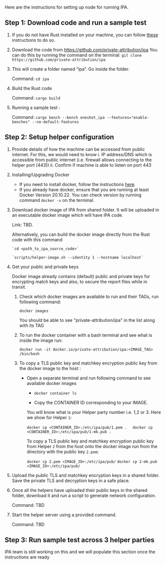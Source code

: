 Here are the instructions for setting up node for running IPA.

## Step 1: Download code and run a sample test
1. If you do not have Rust installed on your machine, you can follow [these](https://doc.rust-lang.org/book/ch01-01-installation.html#installation) instructions to do so.
2. Download the code from https://github.com/private-attribution/ipa
   You can do this by running the command on the terminal:
   `git clone https://github.com/private-attribution/ipa`
3. This will create a folder named “ipa”. Go inside the folder.

   Command: `cd ipa`
4. Build the Rust code

   Command: `cargo build`
5. Running a sample test :

   Command: `cargo bench --bench oneshot_ipa --features="enable-benches" --no-default-features`

## Step 2: Setup helper configuration
1. Provide details of how the machine can be accessed from public internet. For this, we would need to know
   i.  IP address/DNS which is accessible from public internet (i.e. firewall allows connecting to the helper port (443))
   ii. Confirm if machine is able to listen on port 443

2. Installing/Upgrading Docker
   - If you need to install docker, follow the instructions [here](https://docs.docker.com/engine/install/).
   - If you already have docker, ensure that you are running at least Docker Version 20.10.22. You can check version by running command `docker -v` on the terminal.

3. Download docker image of IPA from shared folder. It will be uploaded in an executable docker image which will have IPA code.

   Link: TBD.

   Alternatively, you can build the docker image directly from the Rust code with this command

       `cd <path_to_ipa_source_code>`

       `scripts/helper-image.sh --identity 1 --hostname localhost`

3. Get your public and private keys

   Docker image already contains (default) public and private keys for encrypting match keys and also,
   to secure the report files while in transit.

   1. Check which docker images are available to run and their TAGs, run following command:

      `docker images`

      You should be able to see "private-attribution/ipa" in the list along with its TAG

   2. To run the docker container with a bash terminal and see what is inside the image run:

      `docker run -it docker.io/private-attribution/ipa:<IMAGE_TAG> /bin/bash`

   3. To copy a TLS public key and matchkey encryption public key from the docker image to the host :

      - Open a separate terminal and run following command to see available docker images

         - `docker container ls`

         - Copy the CONTAINER ID corresponding to your IMAGE.

        You will know what is your Helper party number i.e. 1,2 or 3. Here we show for Helper `1`:

        `docker cp <CONTAINER_ID>:/etc/ipa/pub/1.pem .  `
        `docker cp <CONTAINER_ID>:/etc/ipa/pub/1-mk.pub .  `

        To copy a TLS public key and matchkey encryption public key from Helper `2` from the host onto the docker image run from the directory with the public key `2.pem`:

        `docker cp 2.pem <IMAGE_ID>:/etc/ipa/pub/`
        `docker cp 2-mk.pub <IMAGE_ID>:/etc/ipa/pub/`



4. Upload the public TLS and matchkey encryption keys in a shared folder. Save the private TLS and decryption keys in a safe place.

5. Once all the helpers have uploaded their public keys in the shared folder, download it and run a script to generate network configuration.

   Command: TBD

6. Start the helper server using a provided command.

   Command: TBD

## Step 3: Run sample test across 3 helper parties
IPA team is still working on this and we will populate this section once the instructions are ready